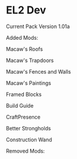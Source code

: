 # EL2 Dev
Current Pack Version 1.01a

Added Mods:

Macaw's Roofs

Macaw's Trapdoors

Macaw's Fences and Walls

Macaw's Paintings

Framed Blocks

Build Guide

CraftPresence

Better Strongholds

Construction Wand

Removed Mods:

